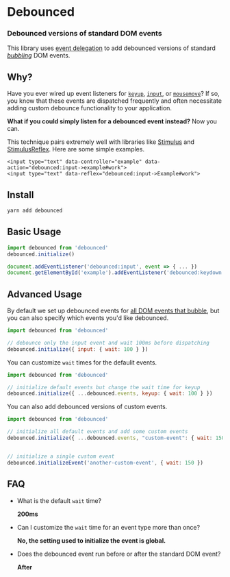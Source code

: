 # Debounced

### Debounced versions of standard DOM events

This library uses [event delegation](https://developer.mozilla.org/en-US/docs/Learn/JavaScript/Building_blocks/Events#Event_delegation)
to add debounced versions of standard [*bubbling*](https://developer.mozilla.org/en-US/docs/Web/API/Event/bubbles) DOM events.

## Why?

Have you ever wired up event listeners for [`keyup`](https://developer.mozilla.org/en-US/docs/Web/API/Document/keyup_event),
[`input`](https://developer.mozilla.org/en-US/docs/Web/API/HTMLElement/input_event), or
[`mousemove`](https://developer.mozilla.org/en-US/docs/Web/API/Element/mousemove_event)?
If so, you know that these events are dispatched frequently and
often necessitate adding custom debounce functionality to your application.

**What if you could simply listen for a debounced event instead?**
Now you can.

This technique pairs extremely well with libraries like
[Stimulus](https://github.com/stimulusjs/stimulus) and [StimulusReflex](https://github.com/hopsoft/stimulus_reflex).
Here are some simple examples.

```erb
<input type="text" data-controller="example" data-action="debounced:input->example#work">
<input type="text" data-reflex="debounced:input->Example#work">
```

## Install

```sh
yarn add debounced
```

## Basic Usage

```js
import debounced from 'debounced'
debounced.initialize()
```

```js
document.addEventListener('debounced:input', event => { ... })
document.getElementById('example').addEventListener('debounced:keydown', event => { ... })
```

## Advanced Usage

By default we set up debounced events for [all DOM events that bubble](https://github.com/hopsoft/debounced/blob/master/src/events.js),
but you can also specify which events you'd like debounced.

```js
import debounced from 'debounced'

// debounce only the input event and wait 100ms before dispatching
debounced.initialize({ input: { wait: 100 } })
```

You can customize `wait` times for the defaulit events.

```js
import debounced from 'debounced'

// initialize default events but change the wait time for keyup
debounced.initialize({ ...debounced.events, keyup: { wait: 100 } })
```

You can also add debounced versions of custom events.

```js
import debounced from 'debounced'

// initialize all default events and add some custom events
debounced.initialize({ ...debounced.events, "custom-event": { wait: 150 } })


// initialize a single custom event
debounced.initializeEvent('another-custom-event', { wait: 150 })
```

## FAQ

- What is the default `wait` time?

  **200ms**

- Can I customize the `wait` time for an event type more than once?

  **No, the setting used to initialize the event is global.**

- Does the debounced event run before or after the standard DOM event?

  **After**
